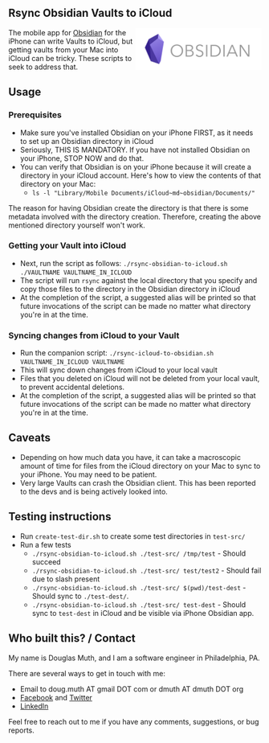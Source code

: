 
## Rsync Obsidian Vaults to iCloud

<img src="./img/obsidian-logo.png" align="right" width="250" />

The mobile app for <a href="https://obsidian.md/">Obsidian</a> for the iPhone
can write Vaults to iCloud, but getting vaults from your Mac into iCloud can be tricky.
These scripts to seek to address that.



## Usage

### Prerequisites

- Make sure you've installed Obsidian on your iPhone FIRST, as it needs to set up an Obsidian directory in iCloud
- Seriously, THIS IS MANDATORY.  If you have not installed Obsidian on your iPhone, STOP NOW and do that.
- You can verify that Obsidian is on your iPhone because it will create a directory in your iCloud account. Here's how to view the contents of that directory on your Mac:
   - `ls -l "Library/Mobile Documents/iCloud~md~obsidian/Documents/"`

The reason for having Obsidian create the directory is that there is some metadata involved with the directory creation.  Therefore, creating the above mentioned directory yourself won't work.


### Getting your Vault into iCloud

- Next, run the script as follows: `./rsync-obsidian-to-icloud.sh ./VAULTNAME VAULTNAME_IN_ICLOUD`
- The script will run `rsync` against the local directory that you specify and copy those files to the directory in the Obsidian directory in iCloud
- At the completion of the script, a suggested alias will be printed so that future invocations of the script can be made no matter what directory you're in at the time.


### Syncing changes from iCloud to your Vault

- Run the companion script: `./rsync-icloud-to-obsidian.sh VAULTNAME_IN_ICLOUD VAULTNAME`
- This will sync down changes from iCloud to your local vault
- Files that you deleted on iCloud will not be deleted from your local vault, to prevent accidental deletions.
- At the completion of the script, a suggested alias will be printed so that future invocations of the script can be made no matter what directory you're in at the time.


## Caveats

- Depending on how much data you have, it can take a macroscopic amount of time for files from the iCloud directory on your Mac to sync to your iPhone.  You may need to be patient.
- Very large Vaults can crash the Obsidian client.  This has been reported to the devs and is being actively looked into.


## Testing instructions

- Run `create-test-dir.sh` to create some test directories in `test-src/`
- Run a few tests
  - `./rsync-obsidian-to-icloud.sh ./test-src/ /tmp/test` - Should succeed
  - `./rsync-obsidian-to-icloud.sh ./test-src/ test/test2` - Should fail due to slash present
  - `./rsync-obsidian-to-icloud.sh ./test-src/ $(pwd)/test-dest` - Should sync to `./test-dest/`.
  - `./rsync-obsidian-to-icloud.sh ./test-src/ test-dest` - Should sync to `test-dest` in iCloud and be visible via iPhone Obsidian app.

 
## Who built this? / Contact

My name is Douglas Muth, and I am a software engineer in Philadelphia, PA.

There are several ways to get in touch with me:
- Email to doug.muth AT gmail DOT com or dmuth AT dmuth DOT org
- [Facebook](https://facebook.com/dmuth) and [Twitter](http://twitter.com/dmuth)
- [LinkedIn](https://linkedin.com/in/dmuth)

Feel free to reach out to me if you have any comments, suggestions, or bug reports.


